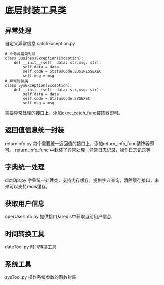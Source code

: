 # 底层封装工具类
## 异常处理
自定义异常信息
catchException.py
```
# 业务异常类封装
class BusinessException(Exception):
    def __init__(self, data: str,msg: str):
        self.data = data
        self.code = StatusCode.BUSINESSEXEC
        self.msg = msg
# 异常封装类
class SysException(Exception):
    def __init__(self, data: str,msg: str):
        self.data = data
        self.code = StatusCode.SYSEXEC
        self.msg = msg
```
需要异常处理的接口上，添加exec_catch_func装饰器即可。
## 返回值信息统一封装
returnInfo.py
每个需要统一返回值的接口上，添加return_info_func装饰器即可。
return_info_func 中封装了异常处理，异常日志记录，操作日志记录等
## 字典统一处理
dictOpr.py
字典统一处理类，支持内存缓存，提供字典查询，清除缓存接口，未来可以支持redis缓存。
## 获取用户信息
operUserInfo.py
提供接口从redis中获取当前用户信息
## 时间转换工具
dateTool.py 时间转换工具
## 系统工具
sysTool.py 操作系统参数的函数封装